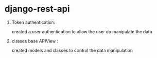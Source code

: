 # django-rest-api

1. Token authentication:
   
   created a user authentication to allow the user do manipulate the data

3. classes base APIView :

   created models and classes to control the data manipulation
